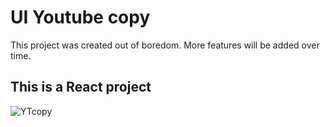 # UI Youtube copy

This project was created out of boredom. More features will be added over time.

## This is a React project

![YTcopy](https://user-images.githubusercontent.com/90219924/209395737-ae6ace70-5ed5-49a4-a3ac-7c47c4d4e280.jpg)
